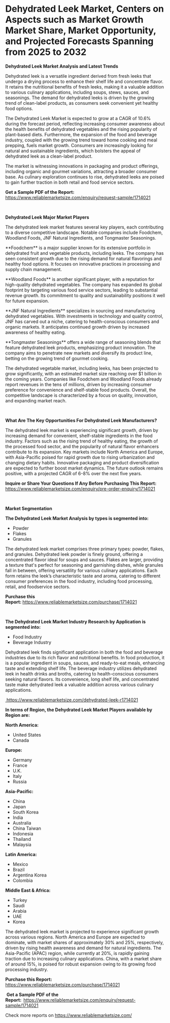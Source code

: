 <p><h1>Dehydrated Leek Market, Centers on Aspects such as Market Growth Market Share, Market Opportunity, and Projected Forecasts Spanning from 2025 to 2032</h1></p><p><strong>Dehydrated Leek Market Analysis and Latest Trends</strong></p>
<p><p>Dehydrated leek is a versatile ingredient derived from fresh leeks that undergo a drying process to enhance their shelf life and concentrate flavor. It retains the nutritional benefits of fresh leeks, making it a valuable addition to various culinary applications, including soups, stews, sauces, and seasonings. The demand for dehydrated leeks is driven by the growing trend of clean-label products, as consumers seek convenient yet healthy food options.</p><p>The Dehydrated Leek Market is expected to grow at a CAGR of 10.6% during the forecast period, reflecting increasing consumer awareness about the health benefits of dehydrated vegetables and the rising popularity of plant-based diets. Furthermore, the expansion of the food and beverage industry, coupled with the growing trend toward home cooking and meal prepping, fuels market growth. Consumers are increasingly looking for natural and sustainable ingredients, which bolsters the appeal of dehydrated leek as a clean-label product.</p><p>The market is witnessing innovations in packaging and product offerings, including organic and gourmet variations, attracting a broader consumer base. As culinary exploration continues to rise, dehydrated leeks are poised to gain further traction in both retail and food service sectors.</p></p>
<p><strong>Get a Sample PDF of the Report:&nbsp;</strong> <a href="https://www.reliablemarketsize.com/enquiry/request-sample/1714021?utm_campaign=1720&utm_medium=2&utm_source=Github&utm_content=ia&utm_term=11012025&utm_id=dehydrated-leek">https://www.reliablemarketsize.com/enquiry/request-sample/1714021</a></p>
<p>&nbsp;</p>
<p><strong>Dehydrated Leek Major Market Players</strong></p>
<p><p>The dehydrated leek market features several key players, each contributing to a diverse competitive landscape. Notable companies include Foodchem, Woodland Foods, JNF Natural Ingredients, and Tongmaster Seasonings.</p><p>**Foodchem** is a major supplier known for its extensive portfolio in dehydrated fruit and vegetable products, including leeks. The company has seen consistent growth due to the rising demand for natural flavorings and healthy food options. It focuses on innovative practices in processing and supply chain management.</p><p>**Woodland Foods** is another significant player, with a reputation for high-quality dehydrated vegetables. The company has expanded its global footprint by targeting various food service sectors, leading to substantial revenue growth. Its commitment to quality and sustainability positions it well for future expansion.</p><p>**JNF Natural Ingredients** specializes in sourcing and manufacturing dehydrated vegetables. With investments in technology and quality control, JNF has carved out a niche, catering to health-conscious consumers and organic markets. It anticipates continued growth driven by increased awareness of healthy eating.</p><p>**Tongmaster Seasonings** offers a wide range of seasoning blends that feature dehydrated leek products, emphasizing product innovation. The company aims to penetrate new markets and diversify its product line, betting on the growing trend of gourmet cooking.</p><p>The dehydrated vegetable market, including leeks, has been projected to grow significantly, with an estimated market size reaching over $1 billion in the coming years. Companies like Foodchem and Woodland Foods already report revenues in the tens of millions, driven by increasing consumer preference for convenience and shelf-stable food products. Overall, the competitive landscape is characterized by a focus on quality, innovation, and expanding market reach.</p></p>
<p>&nbsp;</p>
<p><strong>What Are The Key Opportunities For Dehydrated Leek Manufacturers?</strong></p>
<p><p>The dehydrated leek market is experiencing significant growth, driven by increasing demand for convenient, shelf-stable ingredients in the food industry. Factors such as the rising trend of healthy eating, the growth of the processed food sector, and the popularity of natural flavor enhancers contribute to its expansion. Key markets include North America and Europe, with Asia-Pacific poised for rapid growth due to rising urbanization and changing dietary habits. Innovative packaging and product diversification are expected to further boost market dynamics. The future outlook remains positive, with a projected CAGR of 6-8% over the next five years.</p></p>
<p><strong>Inquire or Share Your Questions If Any Before Purchasing This Report:</strong> <a href="https://www.reliablemarketsize.com/enquiry/pre-order-enquiry/1714021?utm_campaign=1720&utm_medium=2&utm_source=Github&utm_content=ia&utm_term=11012025&utm_id=dehydrated-leek">https://www.reliablemarketsize.com/enquiry/pre-order-enquiry/1714021</a></p>
<p>&nbsp;</p>
<p><strong>Market Segmentation</strong></p>
<p><strong>The Dehydrated Leek Market Analysis by types is segmented into:</strong></p>
<p><ul><li>Powder</li><li>Flakes</li><li>Granules</li></ul></p>
<p><p>The dehydrated leek market comprises three primary types: powder, flakes, and granules. Dehydrated leek powder is finely ground, offering a concentrated flavor ideal for soups and sauces. Flakes are larger, providing a texture that's perfect for seasoning and garnishing dishes, while granules fall in between, offering versatility for various culinary applications. Each form retains the leek’s characteristic taste and aroma, catering to different consumer preferences in the food industry, including food processing, retail, and foodservice sectors.</p></p>
<p><strong>Purchase this Report:&nbsp;</strong><a href="https://www.reliablemarketsize.com/purchase/1714021?utm_campaign=1720&utm_medium=2&utm_source=Github&utm_content=ia&utm_term=11012025&utm_id=dehydrated-leek">https://www.reliablemarketsize.com/purchase/1714021</a></p>
<p>&nbsp;</p>
<p><strong>The Dehydrated Leek Market Industry Research by Application is segmented into:</strong></p>
<p><ul><li>Food Industry</li><li>Beverage Industry</li></ul></p>
<p><p>Dehydrated leek finds significant application in both the food and beverage industries due to its rich flavor and nutritional benefits. In food production, it is a popular ingredient in soups, sauces, and ready-to-eat meals, enhancing taste and extending shelf life. The beverage industry utilizes dehydrated leek in health drinks and broths, catering to health-conscious consumers seeking natural flavors. Its convenience, long shelf life, and concentrated taste make dehydrated leek a valuable addition across various culinary applications.</p></p>
<p><a href="https://www.reliablemarketsize.com/dehydrated-leek-r1714021?utm_campaign=1720&utm_medium=2&utm_source=Github&utm_content=ia&utm_term=11012025&utm_id=dehydrated-leek">&nbsp;https://www.reliablemarketsize.com/dehydrated-leek-r1714021</a></p>
<p><strong>In terms of Region, the Dehydrated Leek Market Players available by Region are:</strong></p>
<p>
    <p> <strong> North America: </strong>
        <ul>
            <li>United States</li>
            <li>Canada</li>
        </ul>
        </p> 
    <p> <strong> Europe: </strong>
        <ul>
            <li>Germany</li>
            <li>France</li>
            <li>U.K.</li>
            <li>Italy</li>
            <li>Russia</li>
        </ul>
        </p> 
    <p> <strong> Asia-Pacific: </strong>
        <ul>
            <li>China</li>
            <li>Japan</li>
            <li>South Korea</li>
            <li>India</li>
            <li>Australia</li>
            <li>China Taiwan</li>
            <li>Indonesia</li>
            <li>Thailand</li>
            <li>Malaysia</li>
        </ul>
        </p> 
    <p> <strong> Latin America: </strong>
        <ul>
            <li>Mexico</li>
            <li>Brazil</li>
            <li>Argentina Korea</li>
            <li>Colombia</li>
        </ul>
        </p> 
    <p> <strong> Middle East & Africa: </strong>
        <ul>
            <li>Turkey</li>
            <li>Saudi</li>
            <li>Arabia</li>
            <li>UAE</li>
            <li>Korea</li>
        </ul>
    </p>
    </p>
<p><p>The dehydrated leek market is projected to experience significant growth across various regions. North America and Europe are expected to dominate, with market shares of approximately 30% and 25%, respectively, driven by rising health awareness and demand for natural ingredients. The Asia-Pacific (APAC) region, while currently at 20%, is rapidly gaining traction due to increasing culinary applications. China, with a market share of around 15%, is poised for robust expansion owing to its growing food processing industry.</p></p>
<p><strong>Purchase this Report: </strong><a href="https://www.reliablemarketsize.com/purchase/1714021?utm_campaign=1720&utm_medium=2&utm_source=Github&utm_content=ia&utm_term=11012025&utm_id=dehydrated-leek">https://www.reliablemarketsize.com/purchase/1714021</a></p>
<p>&nbsp;<strong>Get a Sample PDF of the Report:&nbsp;&nbsp;</strong><a href="https://www.reliablemarketsize.com/enquiry/request-sample/1714021?utm_campaign=1720&utm_medium=2&utm_source=Github&utm_content=ia&utm_term=11012025&utm_id=dehydrated-leek">https://www.reliablemarketsize.com/enquiry/request-sample/1714021</a></p>
<p><strong></strong></p>
<p>Check more reports on <a href="https://www.reliablemarketsize.com/?utm_campaign=1720&utm_medium=2&utm_source=Github&utm_content=ia&utm_term=11012025&utm_id=dehydrated-leek">https://www.reliablemarketsize.com/</a></p>